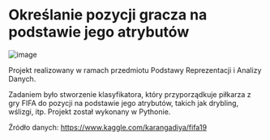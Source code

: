 # Określanie pozycji gracza na podstawie jego atrybutów 
![image](https://user-images.githubusercontent.com/46055596/89950567-296d7d80-dc2a-11ea-8e94-85a4cee1cddb.png)

Projekt realizowany w ramach przedmiotu Podstawy Reprezentacji i Analizy Danych. 

Zadaniem było stworzenie klasyfikatora, który przyporządkuje piłkarza z gry FIFA do pozycji na podstawie jego atrybutów, takich jak drybling, wślizgi, itp. Projekt został wykonany w Pythonie.

Źródło danych: https://www.kaggle.com/karangadiya/fifa19
